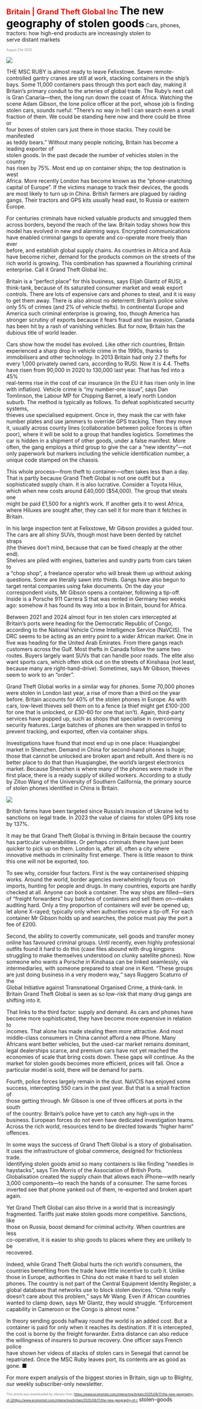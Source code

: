 <span style="color:#E3120B; font-size:14.9pt; font-weight:bold;">Britain | Grand Theft Global Inc</span>
<span style="color:#000000; font-size:21.0pt; font-weight:bold;">The new geography of stolen goods</span>
Cars, phones, tractors: how high-end products are increasingly stolen to  
serve distant markets 

<span style="color:#808080; font-size:6.2pt;">August 21st 2025</span>
  

![](../images/041_The_new_geography_of_stolen_goods/p0171_img01.jpeg)
  
THE MSC RUBY is almost ready to leave Felixstowe. Seven remote-  
controlled gantry cranes are still at work, stacking containers in the ship’s  
bays. Some 11,000 containers pass through this port each day, making it  
Britain’s primary conduit to the arteries of global trade. The Ruby’s next call  
is Gran Canaria—then, the long run down the coast of Africa. Watching the  
scene Adam Gibson, the lone police officer at the port, whose job is finding  
stolen cars, sounds rueful: “There’s no way in hell I can search even a small  
fraction of them. We could be standing here now and there could be three or  
four boxes of stolen cars just there in those stacks. They could be manifested  
as teddy bears.”
Without many people noticing, Britain has become a leading exporter of  
stolen goods. In the past decade the number of vehicles stolen in the country  
has risen by 75%. Most end up on container ships; the top destination is west  
Africa. More recently London has become known as the “phone-snatching  
capital of Europe”. If the victims manage to track their devices, the goods  
are most likely to turn up in China. British farmers are plagued by raiding  
gangs. Their tractors and GPS kits usually head east, to Russia or eastern  
Europe.

For centuries criminals have nicked valuable products and smuggled them  
across borders, beyond the reach of the law. Britain today shows how this  
model has evolved in new and alarming ways. Encrypted communications  
have enabled criminal gangs to operate and co-operate more freely than ever  
before, and establish global supply chains. As countries in Africa and Asia  
have become richer, demand for the products common on the streets of the  
rich world is growing. This combination has spawned a flourishing criminal  
enterprise. Call it Grand Theft Global Inc.

Britain is a “perfect place” for this business, says Elijah Glantz of RUSI, a  
think-tank, because of its saturated consumer market and weak export  
controls. There are lots of expensive cars and phones to steal, and it is easy  
to get them away. There is also almost no deterrent: Britain’s police solve  
only 5% of crimes (and 2% of vehicle thefts). In continental Europe and  
America such criminal enterprise is growing, too, though America has  
stronger scrutiny of exports because it fears fraud and tax evasion. Canada  
has been hit by a rash of vanishing vehicles. But for now, Britain has the  
dubious title of world leader.

Cars show how the model has evolved. Like other rich countries, Britain  
experienced a sharp drop in vehicle crime in the 1990s, thanks to  
immobilisers and other technology. In 2013 Britain had only 2.7 thefts for  
every 1,000 privately owned cars, according to RUSI. Now it is 4.4. Thefts  
have risen from 90,000 in 2020 to 130,000 last year. That has fed into a 45%  
real-terms rise in the cost of car insurance (in the EU it has risen only in line  
with inflation). Vehicle crime is “my number-one issue”, says Dan  
Tomlinson, the Labour MP for Chipping Barnet, a leafy north London  
suburb.
The method is typically as follows. To defeat sophisticated security systems,  
thieves use specialised equipment. Once in, they mask the car with fake  
number plates and use jammers to override GPS tracking. Then they move  
it, usually across county lines (collaboration between police forces is often  
poor), where it will be sold to a group that handles logistics. Sometimes the  
car is hidden in a shipment of other goods, under a false manifest. More  
often, the gang employs a third group to give the car a “new identity”—not  
only paperwork but markers including the vehicle identification number, a  
unique code stamped on the chassis.

This whole process—from theft to container—often takes less than a day.  
That is partly because Grand Theft Global is not one outfit but a  
sophisticated supply chain. It is also lucrative. Consider a Toyota Hilux,  
which when new costs around £40,000 ($54,000). The group that steals one  
might be paid £1,500 for a night’s work. If another gets it to west Africa,  
where Hiluxes are sought after, they can sell it for more than it fetches in  
Britain.

In his large inspection tent at Felixstowe, Mr Gibson provides a guided tour.  
The cars are all shiny SUVs, though most have been dented by ratchet straps  
(the thieves don’t mind, because that can be fixed cheaply at the other end).  
Shelves are piled with engines, batteries and sundry parts from cars taken to  
a “chop shop”, a freelance operator who will break them up without asking  
questions. Some are literally sawn into thirds. Gangs have also begun to  
target rental companies using fake documents. On the day your  
correspondent visits, Mr Gibson opens a container, following a tip-off.  
Inside is a Porsche 911 Carrera S that was rented in Germany two weeks  
ago: somehow it has found its way into a box in Britain, bound for Africa.

Between 2021 and 2024 almost four in ten stolen cars intercepted at  
Britain’s ports were heading for the Democratic Republic of Congo,  
according to the National Vehicle Crime Intelligence Service (NaVCIS). The  
DRC seems to be acting as an entry point to a wider African market. One in  
five was heading for the United Arab Emirates. From there gangs reach  
customers across the Gulf. Most thefts in Canada follow the same two  
routes. Buyers largely want SUVs that can handle poor roads. The elite also  
want sports cars, which often stick out on the streets of Kinshasa (not least,
because many are right-hand-drive). Sometimes, says Mr Gibson, thieves  
seem to work to an “order”.

Grand Theft Global works in a similar way for phones. Some 70,000 phones  
were stolen in London last year, a rise of more than a third on the year  
before. Britain accounts for 40% of the stolen phones in Europe. As with  
cars, low-level thieves sell them on to a fence (a thief might get £100-200  
for one that is unlocked, or £30-60 for one that isn’t). Again, third-party  
services have popped up, such as shops that specialise in overcoming  
security features. Large batches of phones are then wrapped in tinfoil to  
prevent tracking, and exported, often via container ships.

Investigations have found that most end up in one place: Huaqiangbei  
market in Shenzhen. Demand in China for second-hand phones is huge;  
those that cannot be unlocked are broken apart and rebuilt. And there is no  
better place to do that than Huaqiangbei, the world’s largest electronics  
market. Because Shenzhen is where many of the phones were made in the  
first place, there is a ready supply of skilled workers. According to a study  
by Zituo Wang of the University of Southern California, the primary source  
of stolen phones identified in China is Britain.

![](../images/041_The_new_geography_of_stolen_goods/p0174_img01.jpeg)

British farms have been targeted since Russia’s invasion of Ukraine led to  
sanctions on legal trade. In 2023 the value of claims for stolen GPS kits rose  
by 137%.

It may be that Grand Theft Global is thriving in Britain because the country  
has particular vulnerabilities. Or perhaps criminals there have just been  
quicker to pick up on them. London is, after all, often a city where  
innovative methods in criminality first emerge. There is little reason to think  
this one will not be exported, too.

To see why, consider four factors. First is the way containerised shipping  
works. Around the world, border agencies overwhelmingly focus on  
imports, hunting for people and drugs. In many countries, exports are hardly  
checked at all. Anyone can book a container. The way ships are filled—tiers  
of “freight forwarders” buy batches of containers and sell them on—makes  
auditing hard. Only a tiny proportion of containers will ever be opened up,  
let alone X-rayed; typically only when authorities receive a tip-off. For each  
container Mr Gibson holds up and searches, the police must pay the port a  
fee of £200.

Second, the ability to covertly communicate, sell goods and transfer money  
online has favoured criminal groups. Until recently, even highly professional  
outfits found it hard to do this (case files abound with drug kingpins  
struggling to make themselves understood on clunky satellite phones). Now  
someone who wants a Porsche in Kinshasa can be linked seamlessly, via  
intermediaries, with someone prepared to steal one in Kent. “These groups  
are just doing business in a very modern way,“ says Ruggero Scaturro of the  
Global Initiative against Transnational Organised Crime, a think-tank. In  
Britain Grand Theft Global is seen as so low-risk that many drug gangs are  
shifting into it.

That links to the third factor: supply and demand. As cars and phones have  
become more sophisticated, they have become more expensive in relation to  
incomes. That alone has made stealing them more attractive. And most  
middle-class consumers in China cannot afford a new iPhone. Many  
Africans want better vehicles, but the used-car market remains dominant,  
legal dealerships scarce, and premium cars have not yet reached the  
economies of scale that bring costs down. These gaps will continue. As the
market for stolen goods becomes more efficient, prices will fall. Once a  
particular model is sold, there will be demand for parts.

Fourth, police forces largely remain in the dust. NaVCIS has enjoyed some  
success, intercepting 550 cars in the past year. But that is a small fraction of  
those getting through. Mr Gibson is one of three officers at ports in the south  
of the country. Britain’s police have yet to catch any high-ups in the  
business. European forces do not even have dedicated investigation teams.  
Across the rich world, resources tend to be directed towards “higher harm”  
offences.

In some ways the success of Grand Theft Global is a story of globalisation.  
It uses the infrastructure of global commerce, designed for frictionless trade.  
Identifying stolen goods amid so many containers is like finding “needles in  
haystacks”, says Tim Morris of the Association of British Ports.  
Globalisation created the supply chain that allows each iPhone—with nearly  
3,000 components—to reach the hands of a consumer. The same forces  
inverted see that phone yanked out of them, re-exported and broken apart  
again.

Yet Grand Theft Global can also thrive in a world that is increasingly  
fragmented. Tariffs just make stolen goods more competitive. Sanctions, like  
those on Russia, boost demand for criminal activity. When countries are less  
co-operative, it is easier to ship goods to places where they are unlikely to be  
recovered.

Indeed, while Grand Theft Global hurts the rich world’s consumers, the  
countries benefiting from the trade have little incentive to curb it. Unlike  
those in Europe, authorities in China do not make it hard to sell stolen  
phones. The country is not part of the Central Equipment Identity Register, a  
global database that networks use to block stolen devices. “China really  
doesn’t care about this problem,” says Mr Wang. Even if African countries  
wanted to clamp down, says Mr Glantz, they would struggle. “Enforcement  
capability in Cameroon or the Congo is almost none.”

In theory sending goods halfway round the world is an added cost. But a  
container is paid for only when it reaches its destination. If it is intercepted,  
the cost is borne by the freight forwarder. Extra distance can also reduce the
willingness of insurers to pursue recovery. One officer says French police  
have shown her videos of stacks of stolen cars in Senegal that cannot be  
repatriated. Once the MSC Ruby leaves port, its contents are as good as  
gone. ■

For more expert analysis of the biggest stories in Britain, sign up to Blighty,  
our weekly subscriber-only newsletter.

<span style="color:#808080; font-size:6.2pt;">This article was downloaded by zlibrary from [https://www.economist.com//interactive/britain/2025/08/17/the-new-geography-of-](https://www.economist.com//interactive/britain/2025/08/17/the-new-geography-of-)</span>
stolen-goods
